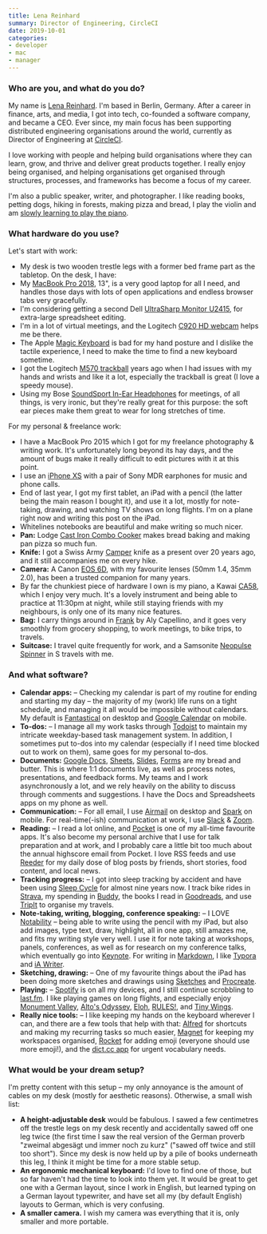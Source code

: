 ```yaml
---
title: Lena Reinhard
summary: Director of Engineering, CircleCI 
date: 2019-10-01
categories:
- developer
- mac
- manager
---
```


### Who are you, and what do you do?

My name is [Lena Reinhard](https://twitter.com/lrnrd "Lena's Twitter account."). I'm based in Berlin, Germany. After a career in finance, arts, and media, I got into tech, co-founded a software company, and became a CEO. Ever since, my main focus has been supporting distributed engineering organisations around the world, currently as Director of Engineering at [CircleCI][]. 

I love working with people and helping build organisations where they can learn, grow, and thrive and deliver great products together. I really enjoy being organised, and helping organisations get organised through structures, processes, and frameworks has become a focus of my career. 

I'm also a public speaker, writer, and photographer. I like reading books, petting dogs, hiking in forests, making pizza and bread, I play the violin and am [slowly learning to play the piano](http://wunder.schoenaberselten.com/2019/03/11/on-practice-and-perfect/ "Lena's post about learning to play piano."). 

### What hardware do you use?

Let's start with work: 

- My desk is two wooden trestle legs with a former bed frame part as the tabletop. On the desk, I have: 
- My [MacBook Pro 2018][macbook-pro], 13", is a very good laptop for all I need, and handles those days with lots of open applications and endless browser tabs very gracefully.
- I'm considering getting a second Dell [UltraSharp Monitor U2415][u2415], for extra-large spreadsheet editing.
- I'm in a lot of virtual meetings, and the Logitech [C920 HD webcam][c920] helps me be there. 
- The Apple [Magic Keyboard][magic-keyboard] is bad for my hand posture and I dislike the tactile experience, I need to make the time to find a new keyboard sometime. 
- I got the Logitech [M570 trackball][wireless-trackball-m570] years ago when I had issues with my hands and wrists and like it a lot, especially the trackball is great (I love a speedy mouse).
- Using my Bose [SoundSport In-Ear Headphones][soundsport-apple] for meetings, of all things, is very ironic, but they're really great for this purpose: the soft ear pieces make them great to wear for long stretches of time. 

For my personal & freelance work: 

- I have a MacBook Pro 2015 which I got for my freelance photography & writing work. It's unfortunately long beyond its hay days, and the amount of bugs make it really difficult to edit pictures with it at this point. 
- I use an [iPhone XS][iphone-xs] with a pair of Sony MDR earphones for music and phone calls.
- End of last year, I got my first tablet, an iPad with a pencil (the latter being the main reason I bought it), and use it a lot, mostly for note-taking, drawing, and watching TV shows on long flights. I'm on a plane right now and writing this post on the iPad. 
- Whitelines notebooks are beautiful and make writing so much nicer. 
- **Pan:** Lodge [Cast Iron Combo Cooker][3.2-quart-cast-iron-combo-cooker] makes bread baking and making pan pizza so much fun.
- **Knife:** I got a Swiss Army [Camper][] knife as a present over 20 years ago, and it still accompanies me on every hike. 
- **Camera:** A Canon [EOS 6D][eos-6d], with my favourite lenses (50mm 1.4, 35mm 2.0), has been a trusted companion for many years. 
- By far the chunkiest piece of hardware I own is my piano, a Kawai [CA58][], which I enjoy very much. It's a lovely instrument and being able to practice at 11:30pm at night, while still staying friends with my neighbours, is only one of its many nice features. 
- **Bag:** I carry things around in [Frank][] by Aly Capellino, and it goes very smoothly from grocery shopping, to work meetings, to bike trips, to travels. 
- **Suitcase:** I travel quite frequently for work, and a Samsonite [Neopulse Spinner][neopulse-spinner] in S travels with me. 

### And what software?

- **Calendar apps:** – Checking my calendar is part of my routine for ending and starting my day – the majority of my (work) life runs on a tight schedule, and managing it all would be impossible without calendars. My default is [Fantastical][] on desktop and [Google Calendar][google-calendar-ios] on mobile. 
- **To-dos:** – I manage all my work tasks through [Todoist][] to maintain my intricate weekday-based task management system. In addition, I sometimes put to-dos into my calendar (especially if I need time blocked out to work on them), same goes for my personal to-dos. 
- **Documents:** [Google Docs][google-docs], [Sheets][google-sheets], [Slides][google-slides], [Forms][google-forms] are my bread and butter. This is where 1:1 documents live, as well as process notes, presentations, and feedback forms. My teams and I work asynchronously a lot, and we rely heavily on the ability to discuss through comments and suggestions. I have the Docs and Spreadsheets apps on my phone as well. 
- **Communication:** – For all email, I use [Airmail][] on desktop and [Spark][spark-ios] on mobile. For real-time(-ish) communication at work, I use [Slack][] & [Zoom][]. 
- **Reading:** – I read a lot online, and [Pocket][] is one of my all-time favourite apps. It's also become my personal archive that I use for talk preparation and at work, and I probably care a little bit too much about the annual highscore email from Pocket. I love RSS feeds and use [Reeder][] for my daily dose of blog posts by friends, short stories, food content, and local news. 
- **Tracking progress:** – I got into sleep tracking by accident and have been using [Sleep Cycle][sleep-cycle-ios] for almost nine years now. I track bike rides in [Strava][], my spending in [Buddy][buddy-ios], the books I read in [Goodreads][], and use [TripIt][] to organise my travels.
- **Note-taking, writing, blogging, conference speaking:** – I LOVE [Notability][notability-ios] – being able to write using the pencil with my iPad, but also add images, type text, draw, highlight, all in one app, still amazes me, and fits my writing style very well. I use it for note taking at workshops, panels, conferences, as well as for research on my conference talks, which eventually go into [Keynote][]. For writing in [Markdown][], I like [Typora][] and [iA Writer][ia-writer].  
- **Sketching, drawing:** – One of my favourite things about the iPad has been doing more sketches and drawings using [Sketches][tayasui-sketches-ios] and [Procreate][procreate-ios]. 
- **Playing:** – [Spotify][] is on all my devices, and I still continue scrobbling to [last.fm][]. I like playing games on long flights, and especially enjoy [Monument Valley][monument-valley-ios], [Alto's Odyssey][altos-odyssey-ios], [Eloh][eloh-ios], [RULES!][rules-ios], and [Tiny Wings][tiny-wings-ios]. 
- **Really nice tools:** – I like keeping my hands on the keyboard wherever I can, and there are a few tools that help with that: [Alfred][] for shortcuts and making my recurring tasks so much easier, [Magnet][] for keeping my workspaces organised, [Rocket][] for adding emoji (everyone should use more emoji!), and the [dict.cc app][dict.cc-ios] for urgent vocabulary needs.

### What would be your dream setup?

I'm pretty content with this setup – my only annoyance is the amount of cables on my desk (mostly for aesthetic reasons). Otherwise, a small wish list:

- **A height-adjustable desk** would be fabulous. I sawed a few centimetres off the trestle legs on my desk recently and accidentally sawed off one leg twice (the first time I saw the real version of the German proverb "zweimal abgesägt und immer noch zu kurz" ("sawed off twice and still too short"). Since my desk is now held up by a pile of books underneath this leg, I think it might be time for a more stable setup. 
- **An ergonomic mechanical keyboard:** I'd love to find one of those, but so far haven't had the time to look into them yet. It would be great to get one with a German layout, since I work in English, but learned typing on a German layout typewriter, and have set all my (by default English) layouts to German, which is very confusing. 
- **A smaller camera.** I wish my camera was everything that it is, only smaller and more portable.

[3.2-quart-cast-iron-combo-cooker]: https://shop.lodgemfg.com/deep-skillets/3-quart-cast-iron-combo-cooker.asp "A skillet/frypan."
[airmail]: http://airmailapp.com/ "A mail client for the Mac."
[alfred]: https://www.alfredapp.com/ "A launcher app for the Mac."
[altos-odyssey-ios]: https://apps.apple.com/us/app/altos-odyssey/id1182456409 "An adventure game."
[buddy-ios]: https://apps.apple.com/us/app/buddy-easy-budgeting/id936422955 "A budgeting app."
[c920]: https://www.logitech.com/en-us/product/hd-pro-webcam-c920 "A webcam."
[ca58]: https://kawaius.com/product/ca58/ "A digital piano."
[camper]: https://www.swissarmy.com/us/en/Products/Swiss-Army-Knives/Medium-Pocket-Knives/Camper/p/1.3613 "A multi-use pocket knife."
[circleci]: https://circleci.com/ "A continuous delivery service."
[dict.cc-ios]: https://apps.apple.com/us/app/dict-cc-dictionary/id327732352 "A dictionary app."
[eloh-ios]: https://apps.apple.com/us/app/eloh/id1406382064 "A puzzle game."
[eos-6d]: https://en.wikipedia.org/wiki/Canon_EOS_6D "A 20.2 megapixel DSLR."
[fantastical]: https://flexibits.com/fantastical "A calendaring app for the Mac."
[frank]: https://www.allycapellino.co.uk/products/frank-large-waxed-cotton-utility-rucksack-in-chalky-pink "A rucksack."
[goodreads]: https://www.goodreads.com/ "A service for tracking the book you've read."
[google-calendar-ios]: https://itunes.apple.com/us/app/google-calendar/id909319292 "An app for the calendar service."
[google-docs]: https://en.wikipedia.org/wiki/Google_Docs "A web-based office suite."
[google-forms]: https://www.google.com/forms/about/ "A service for creating surveys."
[google-sheets]: https://www.google.com/sheets/about/ "Online spreadsheet software."
[google-slides]: https://www.google.com/slides/about/ "Web-based presentation software."
[ia-writer]: https://ia.net/writer/updates/ia-writer-for-mac "A full-screen writing tool for the Mac."
[iphone-xs]: https://en.wikipedia.org/wiki/IPhone_XS "A 5.8 inch iOS phone."
[keynote]: https://www.apple.com/keynote/ "Presentation software for the Mac."
[last.fm]: https://www.last.fm/ "An online radio/tool for tracking your listening habits."
[macbook-pro]: https://www.apple.com/macbook-pro/ "A laptop."
[magic-keyboard]: https://en.wikipedia.org/wiki/Magic_Keyboard "A wireless keyboard."
[magnet]: https://magnet.crowdcafe.com/ "Mac software for organising windows."
[markdown]: https://daringfireball.net/projects/markdown/ "An email-like format for marking up text."
[monument-valley-ios]: https://itunes.apple.com/us/app/monument-valley/id728293409 "A pretty puzzle/adventure game."
[neopulse-spinner]: https://shop.samsonite.com/luggage/carry-on-luggage/samsonite-neopulse-20-spinner/74416XXXX.html?dwvar_74416XXXX_color=744161541&cgidmaster=neopulse "A suitcase."
[notability-ios]: https://itunes.apple.com/us/app/notability/id360593530 "A note-taking app."
[pocket]: https://getpocket.com/ "A service for storing links to look at later on."
[procreate-ios]: https://itunes.apple.com/us/app/procreate/id425073498 "A powerful illustration app."
[reeder]: http://madeatgloria.com/brewery/silvio/reeder "A feed client for the Mac."
[rocket]: https://matthewpalmer.net/rocket/ "An emoji finder tool for the Mac."
[rules-ios]: https://rulesgame.net/ "A puzzle game."
[slack]: https://slack.com/ "A collaboration service."
[sleep-cycle-ios]: https://itunes.apple.com/us/app/sleep-cycle-alarm-clock/id320606217 "A sleep tracking and analysis app."
[soundsport-apple]: https://www.bose.com/products/headphones/earphones/soundsport-in-ear-headphones-apple-devices.html "In-ear headphones for Apple devices."
[spark-ios]: https://apps.apple.com/us/app/spark-email-app-by-readdle/id997102246 "An email client."
[spotify]: https://www.spotify.com/us/ "A music streaming service."
[strava]: https://www.strava.com/ "A running/cycling tracking and performance service."
[tayasui-sketches-ios]: https://apps.apple.com/us/app/tayasui-sketches/id641900855 "A drawing app."
[tiny-wings-ios]: https://apps.apple.com/us/app/tiny-wings/id417817520 "An adventure game where you play as a bird."
[todoist]: https://todoist.com/ "A to-do service."
[tripit]: https://www.tripit.com/ "A travel planning web service."
[typora]: https://typora.io/ "A web-based Markdown editor."
[u2415]: https://www.dell.com/en-us/work/shop/cty/dell-24-ultrasharp-monitor-u2415/spd/dell-u2415 "A 24.1 inch LCD monitor."
[wireless-trackball-m570]: https://www.logitech.com/en-us/product/wireless-trackball-m570 "A wireless trackball."
[zoom]: http://www.logicalshift.demon.co.uk/mac/zoom.html "A Mac app to play interactive fiction."
